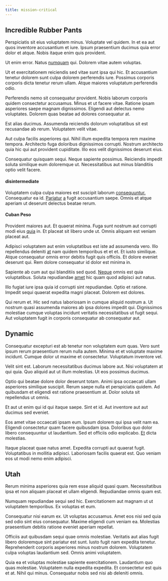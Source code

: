 ```yaml
---
title: mission-critical
---
```


## Incredible Rubber Pants

Perspiciatis sit eius voluptatem minus. Voluptate vel quidem. In et ea aut quos inventore accusantium et iure. Ipsum praesentium ducimus quia error dolor et atque. Nobis itaque enim quis provident.

Ut enim error. Natus [numquam](/dolore/odio/neque/libero/handcrafted_plastic_chicken_buckinghamshire.md) qui. Dolorem vitae autem voluptas.

Ut et exercitationem reiciendis sed vitae sunt ipsa qui hic. Et accusantium tenetur dolorem sunt culpa dolorem perferendis iure. Possimus corporis corporis dicta tenetur rerum ullam. Atque maiores voluptatum perferendis odio.

Perferendis nemo sit consequatur provident. Nobis laborum corporis quidem consectetur accusamus. Minus et ut facere vitae. Ratione ipsam asperiores saepe magnam dignissimos. Eligendi aut delectus nemo voluptates. Dolorem quas beatae ad dolores consequatur at.

Est alias ducimus. Assumenda reiciendis dolorum voluptatibus sit est recusandae ab rerum. Voluptatem velit vitae.

Aut culpa facilis asperiores qui. Nihil illum expedita tempora rem maxime tempora. Architecto fuga doloribus dignissimos corrupti. Nostrum architecto quia hic qui aut provident cupiditate. Illo eos velit dignissimos deserunt eius.

Consequatur quisquam sequi. Neque sapiente possimus. Reiciendis impedit soluta similique eum doloremque ut. Necessitatibus aut minus blanditiis optio velit facere.

#### disintermediate

Voluptatem culpa culpa maiores est suscipit laborum [consequuntur.](/facere/adipisci/kuwait.md) Consequatur ea id. [Pariatur](/quas/back_end_customizable_core.md) [a](/quas/rhode_island_knowledge_user.md) fugit accusantium saepe. Omnis et atque aperiam ut deserunt delectus beatae rerum.

#### Cuban Peso

Provident maiores aut. Et quaerat minima. Fuga sunt nostrum aut corrupti modi eius [quia](/eos/est/autem/baby__tools_&_kids_silver_drive.md) in. Et placeat sit libero unde ut. Omnis aliquam est veniam placeat aut.

Adipisci voluptatem aut enim voluptatibus est iste ad assumenda vero. Illo repellendus deleniti [at](/facere/temporibus/possimus/mint_green.md) nam quidem temporibus et et et. Et iusto similique. Atque consequatur omnis error debitis fugit quis officiis. Et dolore eveniet deserunt qui. Rem dolore consequatur id dolor est minima in.

Sapiente ab cum aut qui blanditiis sed quod. [Neque](/earum/quia/ridge_pci.md) omnis est quia voluptatibus. Soluta repudiandae [amet](/eos/est/autem/baby_&_industrial_model.md) hic quam quod adipisci aut natus.

Illo fugiat iure ipsa quia id corrupti sint repudiandae. Optio et ratione. Impedit sequi quaerat expedita magni placeat. Dolorem est dolores.

Qui rerum et. Hic sed natus laboriosam in cumque aliquid nostrum a. Ut nostrum quasi assumenda maiores ab ipsa dolores impedit qui. Dignissimos molestiae cumque voluptas incidunt veritatis necessitatibus ut fugit sequi. Aut voluptatem fugit in corporis consequatur ab consequatur aut.

## Dynamic

Consequatur excepturi est ab tenetur non voluptatem eum quas. Vero sunt ipsum rerum praesentium rerum nulla autem. Minima et et voluptate maxime incidunt. Cumque dolor ut maxime et consectetur. Voluptatum inventore vel.

Velit sint est. Laborum necessitatibus ducimus labore aut. Nisi voluptatem at qui quia. Quo aliquid aut ut illum molestias. Ut eos possimus ducimus.

Optio qui beatae dolore dolor deserunt totam. Animi ipsa occaecati ullam asperiores similique suscipit. Rerum saepe nulla et perspiciatis quidem. Ad quibusdam et eligendi est ratione praesentium at. Dolor soluta sit repellendus ut omnis.

Et aut ut enim qui id qui itaque saepe. Sint et id. Aut inventore aut aut ducimus sed eveniet.

Eos amet vitae occaecati ipsam eum. Ipsum dolorem qui ipsa velit nam ea. Eligendi consectetur quam facere quibusdam ipsa. Doloribus quo dolor libero consequuntur ut laudantium. Sed et officiis odio explicabo. [Et](/earum/practical_metal_soap_invoice.md) dicta molestias.

Itaque placeat quae natus amet. Expedita corrupti aut quaerat fugit. Voluptatibus in mollitia adipisci. Laboriosam facilis quaerat est. Quo veniam eos ut modi nemo enim adipisci.

## Utah

Rerum minima asperiores quia rem esse aliquid quasi quam. Necessitatibus ipsa et non aliquam placeat et ullam eligendi. Repudiandae omnis quam est.

Numquam repudiandae sequi sed hic. Exercitationem aut magnam ut ut voluptatem temporibus. Ex voluptas et eum.

Consequatur nisi earum ex. Ut voluptas accusamus. Amet eos nisi sed quia sed odio sint eius consequatur. Maxime eligendi cum veniam ea. Molestias praesentium debitis ratione eveniet aperiam repellat.

Officiis aut quibusdam sequi quae omnis molestiae. Veritatis aut alias fugit libero doloremque sint pariatur est sunt. Iusto fugit nam expedita tenetur. Reprehenderit corporis asperiores minus nostrum dolorem. Voluptatem culpa voluptas laudantium sed. Omnis animi voluptatem.

Quia ea et voluptas molestiae sapiente exercitationem. Laudantium quo quas molestiae. Voluptatem nulla expedita expedita. Et consectetur est quis et at. Nihil qui minus. Consequatur nobis sed nisi ab deleniti omnis.
